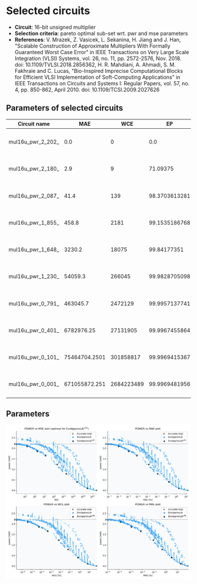
Selected circuits
===================
 - **Circuit**: 16-bit unsigned multiplier
 - **Selection criteria**: pareto optimal sub-set wrt. pwr and mse parameters
 - **References**: V. Mrazek, Z. Vasicek, L. Sekanina, H. Jiang and J. Han, "Scalable Construction of Approximate Multipliers With Formally Guaranteed Worst Case Error" in IEEE Transactions on Very Large Scale Integration (VLSI) Systems, vol. 26, no. 11, pp. 2572-2576, Nov. 2018. doi: 10.1109/TVLSI.2018.2856362, H. R. Mahdiani, A. Ahmadi, S. M. Fakhraie and C. Lucas, "Bio-Inspired Imprecise Computational Blocks for Efficient VLSI Implementation of Soft-Computing Applications" in IEEE Transactions on Circuits and Systems I: Regular Papers, vol. 57, no. 4, pp. 850-862, April 2010. doi: 10.1109/TCSI.2009.2027626


Parameters of selected circuits
----------------------------

| Circuit name | MAE | WCE | EP | MRE | Download |
| --- |  --- | --- | --- | --- | --- | 
| mul16u_pwr_2_202_ | 0.0 | 0 | 0.0 | 0.0 |  [Verilog generic](mul16u_pwr_2_202__gen.v) [Verilog PDK45](mul16u_pwr_2_202__pdk45.v)  [C](mul16u_pwr_2_202_.c) |
| mul16u_pwr_2_180_ | 2.9 | 9 | 71.09375 | 9.6694e-06 |  [Verilog generic](mul16u_pwr_2_180__gen.v) [Verilog PDK45](mul16u_pwr_2_180__pdk45.v)  [C](mul16u_pwr_2_180_.c) |
| mul16u_pwr_2_087_ | 41.4 | 139 | 98.3703613281 | 0.0001297676 |  [Verilog generic](mul16u_pwr_2_087__gen.v) [Verilog PDK45](mul16u_pwr_2_087__pdk45.v)  [C](mul16u_pwr_2_087_.c) |
| mul16u_pwr_1_855_ | 458.8 | 2181 | 99.1535186768 | 0.0010941563 |  [Verilog generic](mul16u_pwr_1_855__gen.v) [Verilog PDK45](mul16u_pwr_1_855__pdk45.v)  [C](mul16u_pwr_1_855_.c) |
| mul16u_pwr_1_648_ | 3230.2 | 18075 | 99.84177351 | 0.0067182986 |  [Verilog generic](mul16u_pwr_1_648__gen.v) [Verilog PDK45](mul16u_pwr_1_648__pdk45.v)  [C](mul16u_pwr_1_648_.c) |
| mul16u_pwr_1_230_ | 54059.3 | 266045 | 99.9828705098 | 0.0833400693 |  [Verilog generic](mul16u_pwr_1_230__gen.v) [Verilog PDK45](mul16u_pwr_1_230__pdk45.v)  [C](mul16u_pwr_1_230_.c) |
| mul16u_pwr_0_791_ | 463045.7 | 2472129 | 99.9957137741 | 0.4647195141 |  [Verilog generic](mul16u_pwr_0_791__gen.v) [Verilog PDK45](mul16u_pwr_0_791__pdk45.v)  [C](mul16u_pwr_0_791_.c) |
| mul16u_pwr_0_401_ | 6782976.25 | 27131905 | 99.9967455864 | 3.0609909149 |  [Verilog generic](mul16u_pwr_0_401__gen.v) [Verilog PDK45](mul16u_pwr_0_401__pdk45.v)  [C](mul16u_pwr_0_401_.c) |
| mul16u_pwr_0_101_ | 75464704.2501 | 301858817 | 99.9969415367 | 19.3001503943 |  [Verilog generic](mul16u_pwr_0_101__gen.v) [Verilog PDK45](mul16u_pwr_0_101__pdk45.v)  [C](mul16u_pwr_0_101_.c) |
| mul16u_pwr_0_001_ | 671055872.251 | 2684223489 | 99.9969481956 | 79.4892986244 |  [Verilog generic](mul16u_pwr_0_001__gen.v) [Verilog PDK45](mul16u_pwr_0_001__pdk45.v)  [C](mul16u_pwr_0_001_.c) |
    
Parameters
--------------
![Parameters figure](fig.png)
             